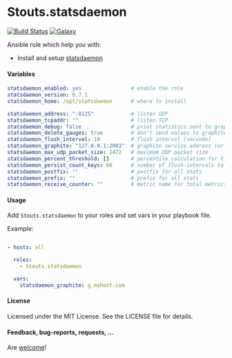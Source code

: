 Stouts.statsdaemon
=============

[![Build Status](http://img.shields.io/travis/Stouts/Stouts.statsdaemon.svg?style=flat-square)](https://travis-ci.org/Stouts/Stouts.statsdaemon)
[![Galaxy](http://img.shields.io/badge/galaxy-Stouts.statsdaemon-blue.svg?style=flat-square)](https://galaxy.ansible.com/list#/roles/1969)

Ansible role which help you with:

* Install and setup [statsdaemon](https://github.com/bitly/statsdaemon)

#### Variables

```yaml
statsdaemon_enabled: yes                # enable the role
statsdaemon_version: 0.7.1
statsdaemon_home: /opt/statsdaemon      # where to install

statsdaemon_address: ":8125"            # listen UDP
statsdaemon_tcpaddr: ""                 # listen TCP
statsdaemon_debug: false                # print statistics sent to graphite
statsdaemon_delete_gauges: true         # don't send values to graphite for inactive gauges, as opposed to sending the previous value
statsdaemon_flush_interval: 10          # flush interval (seconds)
statsdaemon_graphite: "127.0.0.1:2003"  # graphite service address (or - to disable)
statsdaemon_max_udp_packet_size: 1472   # maximum UDP packet size
statsdaemon_percent_threshold: []       # percentile calculation for timers (0-100, may be given multiple times)
statsdaemon_persist_count_keys: 60      # number of flush-intervals to persist count keys
statsdaemon_postfix: ""                 # postfix for all stats
statsdaemon_prefix: ""                  # prefix for all stats
statsdaemon_receive_counter: ""         # metric name for total metrics received per interval
```


#### Usage

Add `Stouts.statsdaemon` to your roles and set vars in your playbook file.

Example:

```yaml

- hosts: all

  roles:
    - Stouts.statsdaemon

  vars:
    statsdaemon_graphite: g.myhost.com
```

#### License

Licensed under the MIT License. See the LICENSE file for details.

#### Feedback, bug-reports, requests, ...

Are [welcome](https://github.com/Stouts/Stouts.statsdaemon/issues)!
